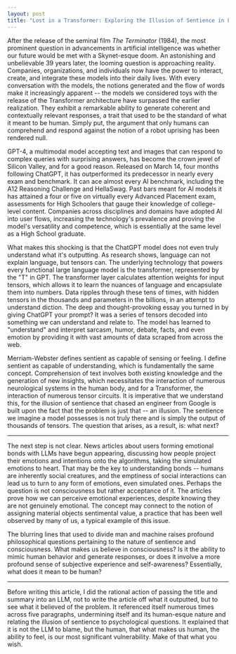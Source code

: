 ```yaml
---
layout: post
title: "Lost in a Transformer: Exploring the Illusion of Sentience in Large Language Models"
---
```


After the release of the seminal film *The Terminator* (1984), the most prominent question in advancements in artificial intelligence was whether our future would be met with a Skynet-esque doom. An astonishing and unbelievable 39 years later, the looming question is approaching reality. Companies, organizations, and individuals now have the power to interact, create, and integrate these models into their daily lives. With every conversation with the models, the notions generated and the flow of words make it increasingly apparent -- the models we considered toys with the release of the Transformer architecture have surpassed the earlier realization. They exhibit a remarkable ability to generate coherent and contextually relevant responses, a trait that used to be the standard of what it meant to be human. Simply put, the argument that only humans can comprehend and respond against the notion of a robot uprising has been rendered null. 

GPT-4, a multimodal model accepting text and images that can respond to complex queries with surprising answers, has become the crown jewel of Silicon Valley, and for a good reason. Released on March 14, four months following ChatGPT, it has outperformed its predecessor in nearly every exam and benchmark. It can ace almost every AI benchmark, including the A12 Reasoning Challenge and HellaSwag. Past bars meant for AI models it has attained a four or five on virtually every Advanced Placement exam, assessments for High Schoolers that gauge their knowledge of college-level content. Companies across disciplines and domains have adopted AI into user flows, increasing the technology's prevalence and proving the model's versatility and competence, which is essentially at the same level as a High School graduate.

What makes this shocking is that the ChatGPT model does not even truly understand what it's outputting. As research shows, language can not explain language, but tensors can. The underlying technology that powers every functional large language model is the transformer, represented by the "T" in GPT. The transformer layer calculates attention weights for input tensors, which allows it to learn the nuances of language and encapsulate them into numbers. Data ripples through these tens of times, with hidden tensors in the thousands and parameters in the billions, in an attempt to understand diction. The deep and thought-provoking essay you turned in by giving ChatGPT your prompt? It was a series of tensors decoded into something we can understand and relate to. The model has learned to "understand" and interpret sarcasm, humor, debate, facts, and even emotion by providing it with vast amounts of data scraped from across the web.

Merriam-Webster defines sentient as capable of sensing or feeling. I define sentient as capable of understanding, which is fundamentally the same concept. Comprehension of text involves both existing knowledge and the generation of new insights, which necessitates the interaction of numerous neurological systems in the human body, and for a Transformer, the interaction of numerous tensor circuits. It is imperative that we understand this, for the illusion of sentience that chased an engineer from Google is built upon the fact that the problem is just that -- an illusion. The sentience we imagine a model possesses is not truly there and is simply the output of thousands of tensors. The question that arises, as a result, is: what next?

---

The next step is not clear. News articles about users forming emotional bonds with LLMs have begun appearing, discussing how people project their emotions and intentions onto the algorithms, taking the simulated emotions to heart. That may be the key to understanding bonds -- humans are inherently social creatures, and the emptiness of social interactions can lead us to turn to any form of emotions, even simulated ones. Perhaps the question is not consciousness but rather acceptance of it. The articles prove how we can perceive emotional experiences, despite knowing they are not genuinely emotional. The concept may connect to the notion of assigning material objects sentimental value, a practice that has been well observed by many of us, a typical example of this issue.

The blurring lines that used to divide man and machine raises profound philosophical questions pertaining to the nature of sentience and consciousness. What makes us believe in consciousness? Is it the ability to mimic human behavior and generate responses, or does it involve a more profound sense of subjective experience and self-awareness? Essentially, what does it mean to be human? 

---

Before writing this article, I did the rational action of passing the title and summary into an LLM, not to write the article off what it outputted, but to see what it believed of the problem. It referenced itself numerous times across five paragraphs, undermining itself and its human-esque nature and relating the illusion of sentience to psychological questions. It explained that it is not the LLM to blame, but the human, that what makes us human, the ability to feel, is our most significant vulnerability. Make of that what you wish.
